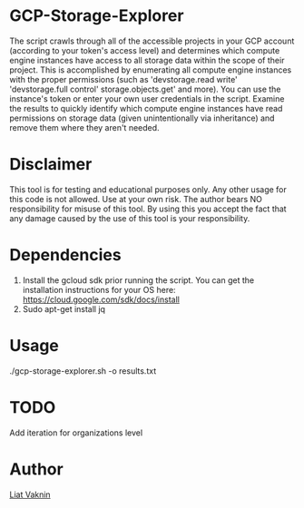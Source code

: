 # GCP-Storage-Explorer

The script crawls through all of the accessible projects in your GCP account (according to your token's access level) and determines which compute engine instances have access to all storage data within the scope of their project. 
This is accomplished by enumerating all compute engine instances with the proper permissions (such as 'devstorage.read write' 'devstorage.full control' storage.objects.get' and more).
You can use the instance's token or enter your own user credentials in the script.
Examine the results to quickly identify which compute engine instances have read permissions on storage data (given unintentionally via inheritance) and remove them where they aren't needed.

# Disclaimer
This tool is for testing and educational purposes only. 
Any other usage for this code is not allowed. Use at your own risk.
The author bears NO responsibility for misuse of this tool.
By using this you accept the fact that any damage caused by the use of this tool is your responsibility.

# Dependencies
1. Install the gcloud sdk prior running the script. You can get the installation instructions for your OS here: https://cloud.google.com/sdk/docs/install
2. Sudo apt-get install jq

# Usage
./gcp-storage-explorer.sh -o results.txt

# TODO
Add iteration for organizations level

# Author
<a href="https://twitter.com/ellicho007">Liat Vaknin</a>
